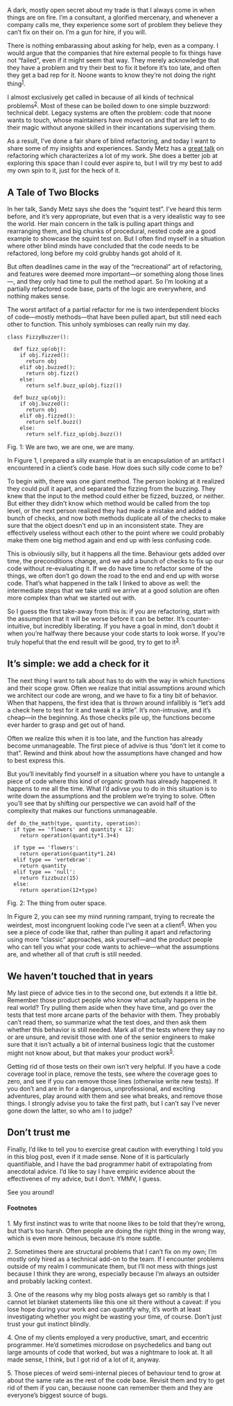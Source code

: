 A dark, mostly open secret about my trade is that I always come in when things
are on fire. I’m a consultant, a glorified mercenary, and whenever a company
calls me, they experience some sort of problem they believe they can’t fix on
their on. I’m a gun for hire, if you will.

There is nothing embarassing about asking for help, even as a company. I would
argue that the companies that hire external people to fix things have not
“failed”, even if it might seem that way. They merely acknowledge that they
have a problem and try their best to fix it before it’s too late, and often
they get a bad rep for it. Noone wants to know they’re not doing the right
thing<sup><a href="#1">1</a></sup>.

I almost exclusively get called in because of all kinds of technical
problems<sup><a href="#2">2</a></sup>. Most of these can be boiled down to one
simple buzzword: technical debt. Legacy systems are often the problem: code
that noone wants to touch, whose maintainers have moved on and that are left to
do their magic without anyone skilled in their incantations supervising them.

As a result, I’ve done a fair share of blind refactoring, and today I want to
share some of my insights and experiences. Sandy Metz has a [great
talk](https://www.youtube.com/watch?v=8bZh5LMaSmE) on refactoring which
characterizes a lot of my work. She does a better job at exploring this space
than I could ever aspire to, but I will try my best to add my own spin to it,
just for the heck of it.

## A Tale of Two Blocks

In her talk, Sandy Metz says she does the “squint test”. I’ve heard this term
before, and it’s very appropriate, but even that is a very idealistic way to
see the world. Her main concern in the talk is pulling apart things and
rearranging them, and big chunks of procedural, nested code are a good example
to showcase the squint test on. But I often find myself in a situation where
other blind minds have concluded that the code needs to be refactored, long
before my cold grubby hands got ahold of it.

But often deadlines came in the way of the “recreational” art of refactoring,
and features were deemed more important—or something along those lines—, and
they only had time to pull the method apart. So I’m looking at a partially
refactored code base, parts of the logic are everywhere, and nothing makes
sense.

The worst artifact of a partial refactor for me is two interdependent blocks
of code—mostly methods—that have been pulled apart, but still need each other
to function. This unholy symbioses can really ruin my day.

```
class FizzyBuzzer():

  def fizz_up(obj):
    if obj.fizzed():
      return obj
    elif obj.buzzed():
      return obj.fizz()
    else:
      return self.buzz_up(obj.fizz())

  def buzz_up(obj):
    if obj.buzzed():
      return obj
    elif obj.fizzed():
      return self.buzz()
    else:
      return self.fizz_up(obj.buzz())
```
<div class="figure-label">Fig. 1: We are two, we are one, we are many.</div>

In Figure 1, I prepared a silly example that is an encapsulation of an artifact
I encountered in a client’s code base. How does such silly code come to be?

To begin with, there was one giant method. The person looking at it realized
they could pull it apart, and separated the fizzing from the buzzing. They
knew that the input to the method could either be fizzed, buzzed, or neither.
But either they didn’t know which method would be called from the top level,
or the next person realized they had made a mistake and added a bunch of checks,
and now both methods duplicate all of the checks to make sure that the object
doesn’t end up in an inconsistent state. They are effectively useless without
each other to the point where we could probably make them one big method again
and end up with less confusing code.

This is obviously silly, but it happens all the time. Behaviour gets added over
time, the preconditions change, and we add a bunch of checks to fix up our code
without re-evaluating it. If we do have time to refactor some of the things, we
often don’t go down the road to the end and end up with worse code. That’s what
happened in the talk I linked to above as well: the intermediate steps that we
take until we arrive at a good solution are often more complex than what we
started out with.

So I guess the first take-away from this is: if you are refactoring, start with
the assumption that it will be worse before it can be better. It’s
counter-intuitive, but incredibly liberating. If you have a goal in mind, don’t
doubt it when you’re halfway there because your code starts to look worse. If
you’re truly hopeful that the end result will be good, try to get to
it<sup><a href="#3">3</a></sup>.

## It’s simple: we add a check for it

The next thing I want to talk about has to do with the way in which functions
and their scope grow. Often we realize that initial assumptions around which we
architect our code are wrong, and we have to fix a tiny bit of behavior. When
that happens, the first idea that is thrown around infallibly is “let’s add a
check here to test for it and tweak it a little”. It’s non-intrusive, and it’s
cheap—in the beginning. As those checks pile up, the functions become ever
harder to grasp and get out of hand.

Often we realize this when it is too late, and the function has already become
unmanageable. The first piece of advive is thus “don’t let it come to that”.
Rewind and think about how the assumptions have changed and how to best express
this.

But you’ll inevitably find yourself in a situation where you have to untangle
a piece of code where this kind of organic growth has already happened. It
happens to me all the time. What I’d adivse you to do in this situation is to
write down the assumptions and the problem we’re trying to solve. Often you’ll
see that by shifting our perspective we can avoid half of the complexity that
makes our functions unmanageable.

```
def do_the_math(type, quantity, operation):
  if type == 'flowers' and quantity < 12:
    return operation(quantity*1.3+4)

  if type == 'flowers':
    return operation(quantity*1.24)
  elif type == 'vertebrae':
    return quantity
  elif type == 'null':
    return fizzbuzz(15)
  else:
    return operation(12+type)
```
<div class="figure-label">Fig. 2: The thing from outer space.</div>

In Figure 2, you can see my mind running rampant, trying to recreate the
weirdest, most incongruent looking code I’ve seen at a
client<sup><a href="#4">4</a></sup>. When you see a piece of code like that,
rather than pulling it apart and refactoring using more “classic” approaches,
ask yourself—and the product people who can tell you what your code wants to
achieve—what the assumptions are, and whether all of that cruft is still
needed.

## We haven’t touched that in years

My last piece of advice ties in to the second one, but extends it a little bit.
Remember those product people who know what actually happens in the real world?
Try pulling them aside when they have time, and go over the tests that test
more arcane parts of the behavior with them. They probably can’t read them, so
summarize what the test does, and then ask them whether this behavior is still
needed. Mark all of the tests where they say no or are unsure, and revisit
those with one of the senior engineers to make sure that it isn’t actually a
bit of internal business logic that the customer might not know about, but that
makes your product work<sup><a href="#5">5</a></sup>.

Getting rid of those tests on their own isn’t very helpful. If you have a code
coverage tool in place, remove the tests, see where the coverage goes to zero,
and see if you can remove those lines (otherwise write new tests). If you don’t
and are in for a dangerous, unprofessional, and exciting adventures, play
around with them and see what breaks, and remove those things. I strongly
advise you to take the first path, but I can’t say I’ve never gone down the
latter, so who am I to judge?

## Don’t trust me

Finally, I’d like to tell you to exercise great caution with everything I told
you in this blog post, even if it made sense. None of it is particularly
quantifiable, and I have the bad programmer habit of extrapolating from
anecdotal advice. I’d like to say I have empiric evidence about the
effectivenes of my advice, but I don’t. YMMV, I guess.

See you around!

#### Footnotes

<span id="1">1.</span> My first instinct was to write that noone likes to be
                       told that they’re wrong, but that’s too harsh. Often
                       people are doing the right thing in the wrong way, which
                       is even more heinous, because it’s more subtle.

<span id="2">2.</span> Sometimes there are structural problems that I can’t fix
                       on my own; I’m mostly only hired as a technical add-on
                       to the team. If I encounter problems outside of my realm
                       I communicate them, but I’ll not mess with things just
                       because I think they are wrong, especially because I’m
                       always an outsider and probably lacking context.

<span id="3">3.</span> One of the reasons why my blog posts always get so
                       rambly is that I cannot let blanket statements like this
                       one sit there without a caveat: if you lose hope during
                       your work and can quantify why, it’s worth at least
                       investigating whether you might be wasting your time, of
                       course. Don’t just trust your gut instinct blindly.

<span id="4">4.</span> One of my clients employed a very productive, smart, and
                       eccentric programmer. He’d sometimes microdose on
                       psychedelics and bang out large amounts of code that
                       worked, but was a nightmare to look at. It all made
                       sense, I think, but I got rid of a lot of it, anyway.

<span id="5">5.</span> Those pieces of weird semi-internal pieces of behaviour
                       tend to grow at about the same rate as the rest of the
                       code base. Revisit them and try to get rid of them if
                       you can, because noone can remember them and they are
                       everyone’s biggest source of bugs.
